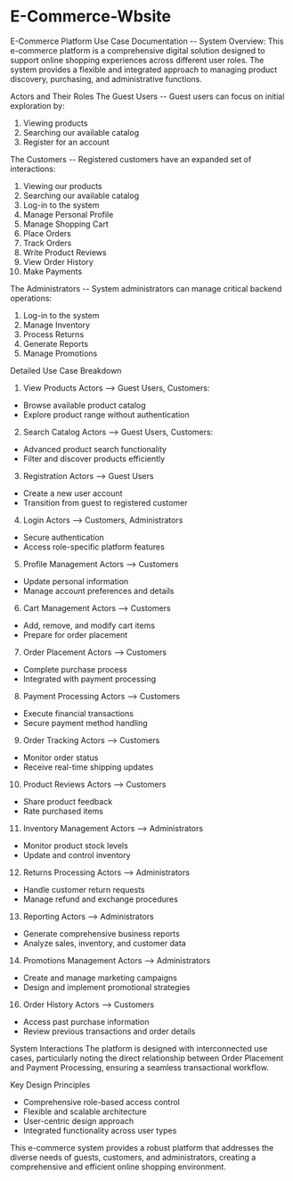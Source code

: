 # E-Commerce-Wbsite
E-Commerce Platform Use Case Documentation -- System Overview:
This e-commerce platform is a comprehensive digital solution designed to support 
online shopping experiences across different user roles. The system provides a flexible and integrated 
approach to managing product discovery, purchasing, and administrative functions.

Actors and Their Roles
The Guest Users -- Guest users can focus on initial exploration by:
1. Viewing products
2. Searching our available catalog
3. Register for an account

The Customers -- Registered customers have an expanded set of interactions: 
1. Viewing our products
2. Searching our available catalog
3. Log-in to the system
4. Manage Personal Profile
5. Manage Shopping Cart
6. Place Orders
7. Track Orders
8. Write Product Reviews
9. View Order History
10. Make Payments

The Administrators -- System administrators can manage critical backend operations:
1. Log-in to the system
2. Manage Inventory
3. Process Returns
4. Generate Reports
5. Manage Promotions

Detailed Use Case Breakdown
1. View Products
Actors --> Guest Users, Customers:
- Browse available product catalog
- Explore product range without authentication

2. Search Catalog
Actors --> Guest Users, Customers:
- Advanced product search functionality
- Filter and discover products efficiently

3. Registration
Actors --> Guest Users
- Create a new user account
- Transition from guest to registered customer

4. Login
Actors --> Customers, Administrators
- Secure authentication
- Access role-specific platform features

5. Profile Management
Actors --> Customers
- Update personal information
- Manage account preferences and details

6. Cart Management
Actors --> Customers
- Add, remove, and modify cart items
- Prepare for order placement

7. Order Placement
Actors --> Customers
- Complete purchase process
- Integrated with payment processing

8. Payment Processing
Actors --> Customers
- Execute financial transactions
- Secure payment method handling

9. Order Tracking
Actors --> Customers
- Monitor order status
- Receive real-time shipping updates

10. Product Reviews
Actors --> Customers
- Share product feedback
- Rate purchased items

11. Inventory Management
Actors --> Administrators
- Monitor product stock levels
- Update and control inventory

12. Returns Processing
Actors --> Administrators
- Handle customer return requests
- Manage refund and exchange procedures

13. Reporting
Actors --> Administrators
- Generate comprehensive business reports
- Analyze sales, inventory, and customer data

14. Promotions Management
Actors --> Administrators
- Create and manage marketing campaigns
- Design and implement promotional strategies

16. Order History
Actors --> Customers
- Access past purchase information
- Review previous transactions and order details

System Interactions
The platform is designed with interconnected use cases, particularly noting the direct relationship 
between Order Placement and Payment Processing, ensuring a seamless transactional workflow.

Key Design Principles
- Comprehensive role-based access control
- Flexible and scalable architecture
- User-centric design approach
- Integrated functionality across user types

This e-commerce system provides a robust platform that addresses the diverse needs of guests, 
customers, and administrators, creating a comprehensive and efficient online shopping environment.
